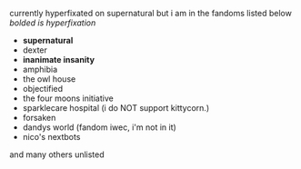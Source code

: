 currently hyperfixated on supernatural but i am in the fandoms listed below *bolded is hyperfixation*
- **supernatural**
- dexter
- **inanimate insanity**
- amphibia
- the owl house
- objectified
- the four moons initiative
- sparklecare hospital (i do NOT support kittycorn.)
- forsaken
- dandys world (fandom iwec, i'm not in it)
- nico's nextbots

and many others unlisted
